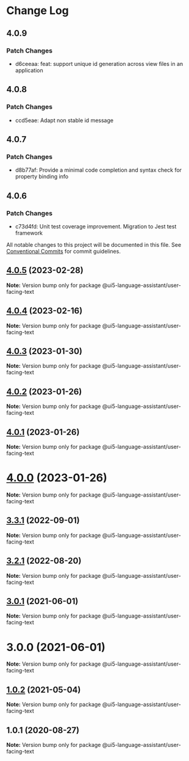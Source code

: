 # Change Log

## 4.0.9

### Patch Changes

- d6ceeaa: feat: support unique id generation across view files in an application

## 4.0.8

### Patch Changes

- ccd5eae: Adapt non stable id message

## 4.0.7

### Patch Changes

- d8b77af: Provide a minimal code completion and syntax check for property binding info

## 4.0.6

### Patch Changes

- c73d4fd: Unit test coverage improvement. Migration to Jest test framework

All notable changes to this project will be documented in this file.
See [Conventional Commits](https://conventionalcommits.org) for commit guidelines.

## [4.0.5](https://github.com/sap/ui5-language-assistant/compare/v4.0.4...v4.0.5) (2023-02-28)

**Note:** Version bump only for package @ui5-language-assistant/user-facing-text

## [4.0.4](https://github.com/sap/ui5-language-assistant/compare/v4.0.3...v4.0.4) (2023-02-16)

**Note:** Version bump only for package @ui5-language-assistant/user-facing-text

## [4.0.3](https://github.com/sap/ui5-language-assistant/compare/v4.0.2...v4.0.3) (2023-01-30)

**Note:** Version bump only for package @ui5-language-assistant/user-facing-text

## [4.0.2](https://github.com/sap/ui5-language-assistant/compare/v4.0.1...v4.0.2) (2023-01-26)

**Note:** Version bump only for package @ui5-language-assistant/user-facing-text

## [4.0.1](https://github.com/sap/ui5-language-assistant/compare/v4.0.0...v4.0.1) (2023-01-26)

**Note:** Version bump only for package @ui5-language-assistant/user-facing-text

# [4.0.0](https://github.com/sap/ui5-language-assistant/compare/v3.3.1...v4.0.0) (2023-01-26)

**Note:** Version bump only for package @ui5-language-assistant/user-facing-text

## [3.3.1](https://github.com/sap/ui5-language-assistant/compare/v3.3.0...v3.3.1) (2022-09-01)

**Note:** Version bump only for package @ui5-language-assistant/user-facing-text

## [3.2.1](https://github.com/sap/ui5-language-assistant/compare/v3.2.0...v3.2.1) (2022-08-20)

**Note:** Version bump only for package @ui5-language-assistant/user-facing-text

## [3.0.1](https://github.com/sap/ui5-language-assistant/compare/v3.0.0...v3.0.1) (2021-06-01)

**Note:** Version bump only for package @ui5-language-assistant/user-facing-text

# 3.0.0 (2021-06-01)

**Note:** Version bump only for package @ui5-language-assistant/user-facing-text

## [1.0.2](https://github.com/sap/ui5-language-assistant/compare/@ui5-language-assistant/user-facing-text@1.0.1...@ui5-language-assistant/user-facing-text@1.0.2) (2021-05-04)

**Note:** Version bump only for package @ui5-language-assistant/user-facing-text

## 1.0.1 (2020-08-27)

**Note:** Version bump only for package @ui5-language-assistant/user-facing-text
